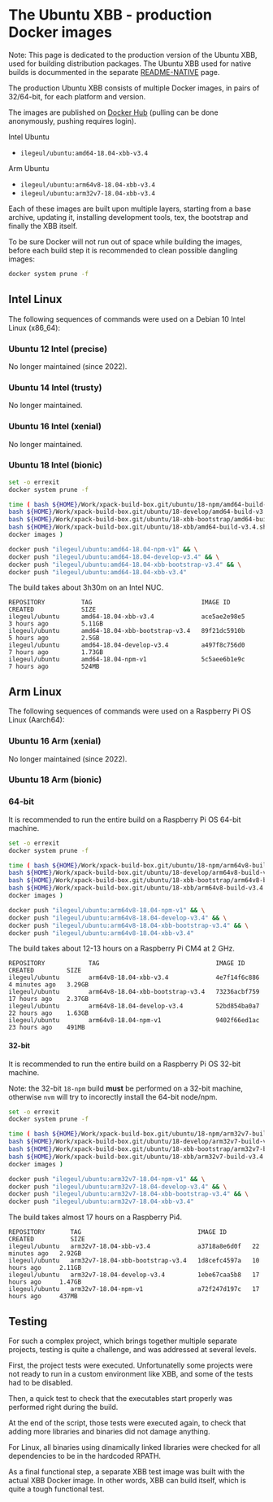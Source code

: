 # The Ubuntu XBB - production Docker images

Note: This page is dedicated to the production version of the
Ubuntu XBB, used for building distribution packages.
The Ubuntu XBB used for native builds is docummented in the
separate [README-NATIVE](README-NATIVE.md) page.

The production Ubuntu XBB consists of multiple Docker images,
in pairs of 32/64-bit, for each platform and version.

The images are published on
[Docker Hub](https://hub.docker.com/repository/docker/ilegeul/ubuntu)
(pulling can be done anonymously, pushing requires login).

Intel Ubuntu

- `ilegeul/ubuntu:amd64-18.04-xbb-v3.4`

Arm Ubuntu

- `ilegeul/ubuntu:arm64v8-18.04-xbb-v3.4`
- `ilegeul/ubuntu:arm32v7-18.04-xbb-v3.4`

Each of these images are built upon multiple layers,
starting from a base archive,
updating it, installing development tools, tex, the bootstrap and
finally the XBB itself.

To be sure Docker will not run out of space while building the images,
before each build step it is recommended
to clean possible dangling images:

```bash
docker system prune -f
```

## Intel Linux

The following sequences of commands were used on a Debian 10 Intel
Linux (x86_64):

### Ubuntu 12 Intel (precise)

No longer maintained (since 2022).

### Ubuntu 14 Intel (trusty)

No longer maintained.

### Ubuntu 16 Intel (xenial)

No longer maintained.

### Ubuntu 18 Intel (bionic)

```sh
set -o errexit
docker system prune -f

time ( bash ${HOME}/Work/xpack-build-box.git/ubuntu/18-npm/amd64-build-v1.sh && \
bash ${HOME}/Work/xpack-build-box.git/ubuntu/18-develop/amd64-build-v3.4.sh && \
bash ${HOME}/Work/xpack-build-box.git/ubuntu/18-xbb-bootstrap/amd64-build-v3.4.sh && \
bash ${HOME}/Work/xpack-build-box.git/ubuntu/18-xbb/amd64-build-v3.4.sh && \
docker images )

docker push "ilegeul/ubuntu:amd64-18.04-npm-v1" && \
docker push "ilegeul/ubuntu:amd64-18.04-develop-v3.4" && \
docker push "ilegeul/ubuntu:amd64-18.04-xbb-bootstrap-v3.4" && \
docker push "ilegeul/ubuntu:amd64-18.04-xbb-v3.4"
```

The build takes about 3h30m on an Intel NUC.

```console
REPOSITORY          TAG                              IMAGE ID            CREATED             SIZE
ilegeul/ubuntu      amd64-18.04-xbb-v3.4             ace5ae2e98e5        3 hours ago         5.11GB
ilegeul/ubuntu      amd64-18.04-xbb-bootstrap-v3.4   89f21dc5910b        5 hours ago         2.5GB
ilegeul/ubuntu      amd64-18.04-develop-v3.4         a497f8c756d0        7 hours ago         1.73GB
ilegeul/ubuntu      amd64-18.04-npm-v1               5c5aee6b1e9c        7 hours ago         524MB
```

## Arm Linux

The following sequences of commands were used on a Raspberry Pi OS
Linux (Aarch64):

### Ubuntu 16 Arm (xenial)

No longer maintained (since 2022).

### Ubuntu 18 Arm (bionic)

### 64-bit

It is recommended to run the entire build on a Raspberry Pi OS 64-bit machine.

```sh
set -o errexit
docker system prune -f

time ( bash ${HOME}/Work/xpack-build-box.git/ubuntu/18-npm/arm64v8-build-v1.sh && \
bash ${HOME}/Work/xpack-build-box.git/ubuntu/18-develop/arm64v8-build-v3.4.sh && \
bash ${HOME}/Work/xpack-build-box.git/ubuntu/18-xbb-bootstrap/arm64v8-build-v3.4.sh && \
bash ${HOME}/Work/xpack-build-box.git/ubuntu/18-xbb/arm64v8-build-v3.4.sh && \
docker images )

docker push "ilegeul/ubuntu:arm64v8-18.04-npm-v1" && \
docker push "ilegeul/ubuntu:arm64v8-18.04-develop-v3.4" && \
docker push "ilegeul/ubuntu:arm64v8-18.04-xbb-bootstrap-v3.4" && \
docker push "ilegeul/ubuntu:arm64v8-18.04-xbb-v3.4"
```

The build takes about 12-13 hours on a Raspberry Pi CM4 at 2 GHz.

```console
REPOSITORY            TAG                                IMAGE ID       CREATED         SIZE
ilegeul/ubuntu        arm64v8-18.04-xbb-v3.4             4e7f14f6c886   4 minutes ago   3.29GB
ilegeul/ubuntu        arm64v8-18.04-xbb-bootstrap-v3.4   73236acbf759   17 hours ago    2.37GB
ilegeul/ubuntu        arm64v8-18.04-develop-v3.4         52bd854ba0a7   22 hours ago    1.63GB
ilegeul/ubuntu        arm64v8-18.04-npm-v1               9402f66ed1ac   23 hours ago    491MB
```

#### 32-bit

It is recommended to run the entire build on a Raspberry Pi OS 32-bit machine.

Note: the 32-bit `18-npm` build **must** be performed on a 32-bit machine,
otherwise `nvm` will try to incorectly install the 64-bit node/npm.

```bash
set -o errexit
docker system prune -f

time ( bash ${HOME}/Work/xpack-build-box.git/ubuntu/18-npm/arm32v7-build-v1.sh && \
bash ${HOME}/Work/xpack-build-box.git/ubuntu/18-develop/arm32v7-build-v3.4.sh && \
bash ${HOME}/Work/xpack-build-box.git/ubuntu/18-xbb-bootstrap/arm32v7-build-v3.4.sh && \
bash ${HOME}/Work/xpack-build-box.git/ubuntu/18-xbb/arm32v7-build-v3.4.sh && \
docker images )

docker push "ilegeul/ubuntu:arm32v7-18.04-npm-v1" && \
docker push "ilegeul/ubuntu:arm32v7-18.04-develop-v3.4" && \
docker push "ilegeul/ubuntu:arm32v7-18.04-xbb-bootstrap-v3.4" && \
docker push "ilegeul/ubuntu:arm32v7-18.04-xbb-v3.4"
```

The build takes almost 17 hours on a Raspberry Pi4.

```console
REPOSITORY       TAG                                IMAGE ID       CREATED          SIZE
ilegeul/ubuntu   arm32v7-18.04-xbb-v3.4             a3718a8e6d0f   22 minutes ago   2.92GB
ilegeul/ubuntu   arm32v7-18.04-xbb-bootstrap-v3.4   1d8cefc4597a   10 hours ago     2.11GB
ilegeul/ubuntu   arm32v7-18.04-develop-v3.4         1ebe67caa5b8   17 hours ago     1.47GB
ilegeul/ubuntu   arm32v7-18.04-npm-v1               a72f247d197c   17 hours ago     437MB
```

## Testing

For such a complex project, which brings together multiple separate
projects, testing is quite a challenge, and was addressed at several
levels.

First, the project tests were executed. Unfortunatelly some projects
were not ready to run in a custom environment like XBB, and some of
the tests had to be disabled.

Then, a quick test to check that the executables start properly was
performed right during the build.

At the end of the script, those tests were executed again, to check
that adding more libraries and binaries did not damage anything.

For Linux, all binaries using dinamically linked libraries were
checked for all dependencies to be in the hardcoded RPATH.

As a final functional step, a separate XBB test image was built
with the actual XBB Docker image. In other words, XBB can build
itself, which is quite a tough functional test.
